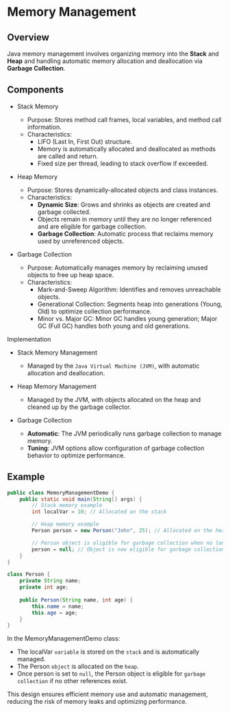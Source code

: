 # Memory Management

## Overview
Java memory management involves organizing memory into the **Stack** and **Heap** and handling automatic memory allocation and deallocation via **Garbage Collection**.

## Components
- Stack Memory
  - Purpose: Stores method call frames, local variables, and method call information.
  - Characteristics:
    - LIFO (Last In, First Out) structure.
    - Memory is automatically allocated and deallocated as methods are called and return.
    - Fixed size per thread, leading to stack overflow if exceeded.

- Heap Memory
  - Purpose: Stores dynamically-allocated objects and class instances.
  - Characteristics:
    - **Dynamic Size**: Grows and shrinks as objects are created and garbage collected.
    - Objects remain in memory until they are no longer referenced and are eligible for garbage collection.
    - **Garbage Collection**: Automatic process that reclaims memory used by unreferenced objects.

- Garbage Collection
  - Purpose: Automatically manages memory by reclaiming unused objects to free up heap space.
  - Characteristics:
    - Mark-and-Sweep Algorithm: Identifies and removes unreachable objects.
    - Generational Collection: Segments heap into generations (Young, Old) to optimize collection performance.
    - Minor vs. Major GC: Minor GC handles young generation; Major GC (Full GC) handles both young and old generations.

Implementation
- Stack Memory Management
  - Managed by the `Java Virtual Machine (JVM)`, with automatic allocation and deallocation.

- Heap Memory Management
  - Managed by the JVM, with objects allocated on the heap and cleaned up by the garbage collector.

- Garbage Collection
  - **Automatic**: The JVM periodically runs garbage collection to manage memory.
  - **Tuning**: JVM options allow configuration of garbage collection behavior to optimize performance.

## Example
```java
public class MemoryManagementDemo {
    public static void main(String[] args) {
        // Stack memory example
        int localVar = 10; // Allocated on the stack

        // Heap memory example
        Person person = new Person("John", 25); // Allocated on the heap

        // Person object is eligible for garbage collection when no longer referenced
        person = null; // Object is now eligible for garbage collection
    }
}

class Person {
    private String name;
    private int age;
  
    public Person(String name, int age) {
        this.name = name;
        this.age = age;
    }
}
```
In the MemoryManagementDemo class:
- The localVar `variable` is stored on the `stack` and is automatically managed.
- The Person `object` is allocated on the `heap`.
- Once person is set to `null`, the Person object is eligible for `garbage collection` if no other references exist.

This design ensures efficient memory use and automatic management, reducing the risk of memory leaks and optimizing performance.

